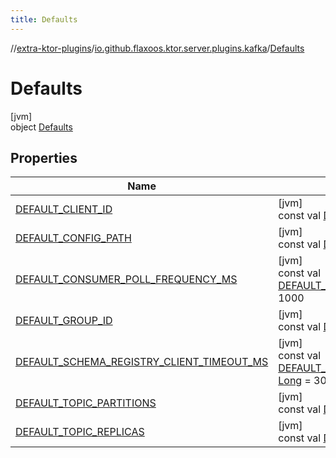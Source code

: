 ```yaml
---
title: Defaults
---
```


//[extra-ktor-plugins](../../../index.md)/[io.github.flaxoos.ktor.server.plugins.kafka](../index.md)/[Defaults](index.md)

# Defaults

[jvm]\
object [Defaults](index.md)

## Properties

| Name                                                                                                                          | Summary                                                                                                                                                                                                                              |
|-------------------------------------------------------------------------------------------------------------------------------|--------------------------------------------------------------------------------------------------------------------------------------------------------------------------------------------------------------------------------------|
| [DEFAULT_CLIENT_ID](-d-e-f-a-u-l-t_-c-l-i-e-n-t_-i-d.md)                                                                      | [jvm]<br>const val [DEFAULT_CLIENT_ID](-d-e-f-a-u-l-t_-c-l-i-e-n-t_-i-d.md): [String](https://kotlinlang.org/api/latest/jvm/stdlib/kotlin/-string/index.md)                                                                          |
| [DEFAULT_CONFIG_PATH](-d-e-f-a-u-l-t_-c-o-n-f-i-g_-p-a-t-h.md)                                                                | [jvm]<br>const val [DEFAULT_CONFIG_PATH](-d-e-f-a-u-l-t_-c-o-n-f-i-g_-p-a-t-h.md): [String](https://kotlinlang.org/api/latest/jvm/stdlib/kotlin/-string/index.md)                                                                    |
| [DEFAULT_CONSUMER_POLL_FREQUENCY_MS](-d-e-f-a-u-l-t_-c-o-n-s-u-m-e-r_-p-o-l-l_-f-r-e-q-u-e-n-c-y_-m-s.md)                     | [jvm]<br>const val [DEFAULT_CONSUMER_POLL_FREQUENCY_MS](-d-e-f-a-u-l-t_-c-o-n-s-u-m-e-r_-p-o-l-l_-f-r-e-q-u-e-n-c-y_-m-s.md): [Int](https://kotlinlang.org/api/latest/jvm/stdlib/kotlin/-int/index.md) = 1000                        |
| [DEFAULT_GROUP_ID](-d-e-f-a-u-l-t_-g-r-o-u-p_-i-d.md)                                                                         | [jvm]<br>const val [DEFAULT_GROUP_ID](-d-e-f-a-u-l-t_-g-r-o-u-p_-i-d.md): [String](https://kotlinlang.org/api/latest/jvm/stdlib/kotlin/-string/index.md)                                                                             |
| [DEFAULT_SCHEMA_REGISTRY_CLIENT_TIMEOUT_MS](-d-e-f-a-u-l-t_-s-c-h-e-m-a_-r-e-g-i-s-t-r-y_-c-l-i-e-n-t_-t-i-m-e-o-u-t_-m-s.md) | [jvm]<br>const val [DEFAULT_SCHEMA_REGISTRY_CLIENT_TIMEOUT_MS](-d-e-f-a-u-l-t_-s-c-h-e-m-a_-r-e-g-i-s-t-r-y_-c-l-i-e-n-t_-t-i-m-e-o-u-t_-m-s.md): [Long](https://kotlinlang.org/api/latest/jvm/stdlib/kotlin/-long/index.md) = 30000 |
| [DEFAULT_TOPIC_PARTITIONS](-d-e-f-a-u-l-t_-t-o-p-i-c_-p-a-r-t-i-t-i-o-n-s.md)                                                 | [jvm]<br>const val [DEFAULT_TOPIC_PARTITIONS](-d-e-f-a-u-l-t_-t-o-p-i-c_-p-a-r-t-i-t-i-o-n-s.md): [Int](https://kotlinlang.org/api/latest/jvm/stdlib/kotlin/-int/index.md) = 1                                                       |
| [DEFAULT_TOPIC_REPLICAS](-d-e-f-a-u-l-t_-t-o-p-i-c_-r-e-p-l-i-c-a-s.md)                                                       | [jvm]<br>const val [DEFAULT_TOPIC_REPLICAS](-d-e-f-a-u-l-t_-t-o-p-i-c_-r-e-p-l-i-c-a-s.md): [Short](https://kotlinlang.org/api/latest/jvm/stdlib/kotlin/-short/index.md)                                                             |

